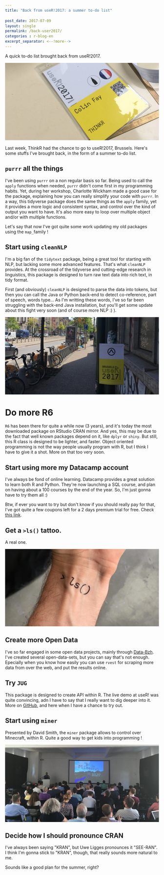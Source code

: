 ```yaml
---
title: "Back from useR!2017: a summer to-do list"

post_date: 2017-07-09
layout: single
permalink: /back-user2017/
categories : r-blog-en
excerpt_separator: <--!more--> 
---
```


A quick to-do list brought back from useR!2017. 



![](/assets/img/blog/badge-usr.JPG)

Last week, ThinkR had the chance to go to useR!2017, Brussels. Here's some stuffs I've brought back, in the form of a summer to-do list. 

## `purrr` all the things

I've been using `purrr` on a non regular basis so far. Being used to call the `apply` functions when needed, `purrr` didn't come first in my programming habits. Yet, during her workshop, Charlotte Wickham made a good case for the package, explaining how you can really simplify your code with `purrr`. In a way, this tidyverse package does the same things as the `apply` family, yet it provides a more logic and consistent syntax, and control over the kind of output you want to have. It's also more easy to loop over multiple object and/or with multiple functions.

Let's say that now I've got quite some work updating my old packages using the `map_`family ! 

## Start using `cleanNLP`

I'm a big fan of the `tidytext` package, being a great tool for starting with NLP, but lacking some more advanced features. That's what `cleanNLP` provides. At the crossroad of the tidyverse and cutting-edge research in linguistics, this package is designed to turn raw text data into rich text, in  tidy format. 

First (and obviously) `cleanNLP` is designed to parse the data into tokens, but then you can call the Java or Python back-end to detect co-reference, part of speech, words type... As I'm writting these words, I've so far been struggling with the back-end Java installation, but you'll get some update about this fight very soon (and of course more NLP :) ).

![](/assets/img/blog/user-sign.JPG)

# Do more R6

`R6` has been there for quite a while now (3 years), and it's today the most downloaded package on RStudio CRAN mirror. And yes, this may be due to the fact that well known packages depend on it, like `dplyr` or `shiny`. But still, this R class is designed to be lighter, and faster. Object oriented programming is not the way people usually program with R, but I think I have to give it a shot. More on that too very soon.

## Start using more my Datacamp account 

I've always be fond of online learning. Datacamp provides a great solution to learn both R and Python. They're now launching a SQL course, and plan on having about a 100 courses by the end of the year. So, I'm just gonna have to try them all :) 

Btw, if ever you want to try but don't know if you should really pay for that, I've got quite a few coupons left for a 2 days premium trial for free. Check [this link](https://www.datacamp.com/invite/k7K85SDdMAou8).


## Get a `>ls()` tattoo. 

A real one. 

![](/assets/img/blog/ls-tattoo.jpg)

## Create more Open Data 

I've so far engaged in some open data projects, mainly through [Data-Bzh](http://data-bzh.fr). I've created several open-data-sets, but you can say that's not enough. Epecially when you know how easily you can use `rvest` for scraping more data from over the web, and put the results online. 

## Try `JUG`

This package is designed to create API within R. The live demo at useR! was quite convincing, adn I have to say that I really want to dig deeper into it. More on [GitHub](https://github.com/Bart6114/jug), and here when I have a chance to try out.

## Start using `miner`

Presented by David Smith, the `miner` package allows to control over Minecraft, within R. Quite a good way to get kids into programming ! 

![](/assets/img/blog/r-minecraft.JPG)

## Decide how I should pronounce CRAN

I've always been saying "KRAN", but Uwe Ligges pronounces it "SEE-RAN". I think I'm gonna stick to "KRAN", though, that really sounds more natural to me. 

Sounds like a good plan for the summer, right? 






